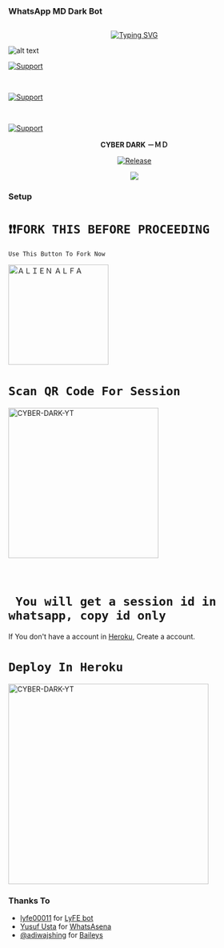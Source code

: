 ### WhatsApp MD Dark Bot 
## <!-- Typing SVG -->
<p align="center">
    <a href="https://github.com/CYBER-DARK-YT">
        <img
src="https://readme-typing-svg.herokuapp.com/?size=35&width=800&lines=Dark-bot+by+CYBER-DARK-YT"
            alt="Typing SVG"
        />
    </a>
</p>

![alt text](https://i.imgur.com/HLeNuO2.jpeg)


<!--



<p align="center">
  <a href="https://github.com/CYBER-DARK-YT"><img title="Support" src="https://img.shields.io/badge/⚠️INFO-fixing%20This%20reop/%20it%20will%20be%20public%20from%2010pm-cyan.svg?style=for-the-badge&logo=xcode" /></a>
</p>




 -->



<p align="left">
  <a href="https://github.com/CYBER-DARK-YT"><img title="Support" src="https://img.shields.io/badge/maintained-yes-cyan.svg?style=for-the-badge&logo=xcode" /></a>
</p>






<br>
<p align="left">
  <a href="https://github.com/CYBER-DARK-YT"><img title="Support" src="https://img.shields.io/badge/current%20Status-Updates%20Are%20coming%20soon!-orange.svg?style=for-the-badge&logo=xcode" /></a>
</p>
<br>
<p align="left">
  <a href="https://github.com/CYBER-DARK-YT"><img title="Support" src="https://img.shields.io/badge/next%20update-undefined!-green.svg?style=for-the-badge&logo=xcode" /></a>
</p>



<!---->




<p align="center">
  
</p>


<p align="center">
<strong>CYBER DARK －ＭＤ</strong>
</p>

<p align="center">
  <a href="https://github.com/CYBER-DARK-YT"><img title="Release" src="https://img.shields.io/badge/Release-beta%20v1-cyan.svg?style=for-the-badge&logo=appveyor" /></a>
</p>


<p align="center">
<a href="https://app.fossa.com/projects/git%2Bgithub.com%2CYBER-DARK-YT%2FWhatsAppBot-MD?ref=badge_small" alt="FOSSA Status"><img src="https://app.fossa.com/api/projects/git%2Bgithub.com%2FCYBER-DARK-YT%2FWhatsAppBot-MD.svg?type=small"/></a>
</p>

### Setup


# `❗❗FORK THIS BEFORE PROCEEDING`
 
 `Use This Button To Fork Now`
  
  <a href="https://github.com/CYBER-DARK-YT/whatsapp-bot-md/fork"><img title="ＡＬＩＥＮ ＡＬＦＡ" src="https://github.com/Alien-alfa/Alien-alfa/blob/beta/img/pngegg.png?raw=true" width="200"></a>
<br>

# `Scan QR Code For Session`
 
<a href="https://levanter.up.railway.app/md"><img title="CYBER-DARK-YT" src="https://repl.it/badge/github/quiec/whatsasena" width="300"></a>
  <br><br><br>

# ` You will get a session id in whatsapp, copy id only`


If You don't have a account in [Heroku](https://signup.heroku.com/), Create a account.


 # `Deploy In Heroku`


<a href="https://levanter.up.railway.app/dmd"><img title="CYBER-DARK-YT" src="https://www.herokucdn.com/deploy/button.svg" width="400"></a>
 

### Thanks To

- [lyfe00011](https://github.com/lyfe00011) for [LyFE bot](https://github.com/lyfe00011/whatsapp-bot-md)
- [Yusuf Usta](https://github.com/Quiec) for [WhatsAsena](https://github.com/yusufusta/WhatsAsena)
- [@adiwajshing](https://github.com/adiwajshing) for [Baileys](https://github.com/adiwajshing/Baileys)
